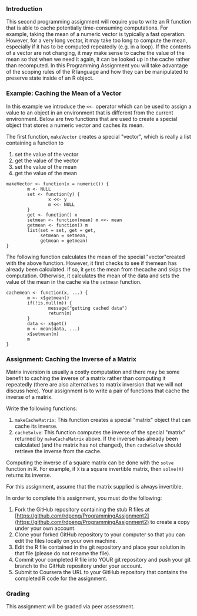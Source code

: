 ### Introduction

This second programming assignment will require you to write an R function that is able to cache potentially time-consuming computations. For example, taking the mean of a numeric vector is typically a fast operation. However, for a very long vector, it may take too long to compute the mean, especially if it has to be computed repeatedly (e.g. in a loop). If the contents of a vector are not changing, it may make sense to cache the value of the mean so that when we need it again, it can be looked up in the cache rather than recomputed. In this Programming Assignment you will take advantage of the scoping rules of the R language and how they can be manipulated to preserve state inside of an R object.

### Example: Caching the Mean of a Vector

In this example we introduce the `<<-` operator which can be used to assign a value to an object in an environment that is different from the current environment. Below are two functions that are used to create a special object that stores a numeric vector and caches its mean.

The first function, `makeVector` creates a special "vector", which is really a list containing a function to

1.  set the value of the vector
2.  get the value of the vector
3.  set the value of the mean
4.  get the value of the mean

<!-- -->

    makeVector <- function(x = numeric()) {
            m <- NULL
            set <- function(y) {
                    x <<- y
                    m <<- NULL
            }
            get <- function() x
            setmean <- function(mean) m <<- mean
            getmean <- function() m
            list(set = set, get = get,
                 setmean = setmean,
                 getmean = getmean)
    }

The following function calculates the mean of the special "vector"created with the above function. However, it first checks to see if themean has already been calculated. If so, it `get`s the mean from thecache and skips the computation. Otherwise, it calculates the mean of the data and sets the value of the mean in the cache via the `setmean` function.

    cachemean <- function(x, ...) {
            m <- x$getmean()
            if(!is.null(m)) {
                    message("getting cached data")
                    return(m)
            }
            data <- x$get()
            m <- mean(data, ...)
            x$setmean(m)
            m
    }

### Assignment: Caching the Inverse of a Matrix

Matrix inversion is usually a costly computation and there may be some benefit to caching the inverse of a matrix rather than computing it repeatedly (there are also alternatives to matrix inversion that we will not discuss here). Your assignment is to write a pair of functions that
cache the inverse of a matrix.

Write the following functions:

1.  `makeCacheMatrix`: This function creates a special "matrix" object that can cache its inverse.
2.  `cacheSolve`: This function computes the inverse of the special "matrix" returned by `makeCacheMatrix` above. If the inverse has already been calculated (and the matrix has not changed), then `cacheSolve` should retrieve the inverse from the cache.

Computing the inverse of a square matrix can be done with the `solve` function in R. For example, if `X` is a square invertible matrix, then `solve(X)` returns its inverse.

For this assignment, assume that the matrix supplied is always
invertible.

In order to complete this assignment, you must do the following:

1.  Fork the GitHub repository containing the stub R files at
    [https://github.com/rdpeng/ProgrammingAssignment2](https://github.com/rdpeng/ProgrammingAssignment2) to create a copy under your own account.
2.  Clone your forked GitHub repository to your computer so that you can edit the files locally on your own machine.
3.  Edit the R file contained in the git repository and place your solution in that file (please do not rename the file).
4.  Commit your completed R file into YOUR git repository and push your git branch to the GitHub repository under your account.
5.  Submit to Coursera the URL to your GitHub repository that contains the completed R code for the assignment.

### Grading

This assignment will be graded via peer assessment.
